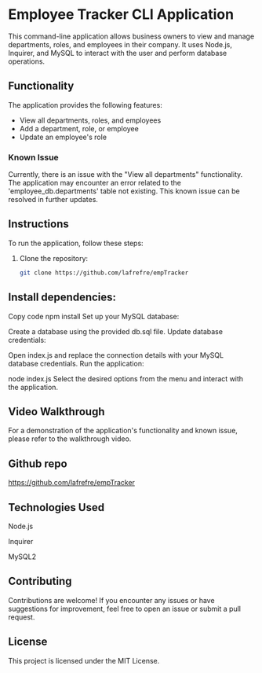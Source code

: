 # Employee Tracker CLI Application

This command-line application allows business owners to view and manage departments, roles, and employees in their company. It uses Node.js, Inquirer, and MySQL to interact with the user and perform database operations.

## Functionality

The application provides the following features:

- View all departments, roles, and employees
- Add a department, role, or employee
- Update an employee's role

### Known Issue

Currently, there is an issue with the "View all departments" functionality. The application may encounter an error related to the 'employee_db.departments' table not existing. This known issue can be resolved in further updates. 

## Instructions

To run the application, follow these steps:

1. Clone the repository:

   ```bash
   git clone https://github.com/lafrefre/empTracker
   
## Install dependencies:

Copy code
npm install
Set up your MySQL database:

Create a database using the provided db.sql file.
Update database credentials:

Open index.js and replace the connection details with your MySQL database credentials.
Run the application:

node index.js
Select the desired options from the menu and interact with the application.

## Video Walkthrough
For a demonstration of the application's functionality and known issue, please refer to the walkthrough video.



## Github repo 
https://github.com/lafrefre/empTracker

## Technologies Used
Node.js

Inquirer

MySQL2

## Contributing
Contributions are welcome! If you encounter any issues or have suggestions for improvement, feel free to open an issue or submit a pull request.

## License
This project is licensed under the MIT License.



